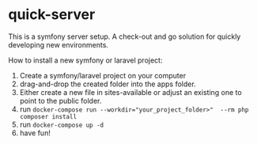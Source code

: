 # quick-server
This is a symfony server setup. A check-out and go solution for quickly developing new environments.

How to install a new symfony or laravel project:
1) Create a symfony/laravel project on your computer
2) drag-and-drop the created folder into the apps folder.
3) Either create a new file in sites-available or adjust an existing one to point to the public folder.
4) run `docker-compose run --workdir="your_project_folder>"  --rm php composer install`
5) run `docker-compose up -d`
6) have fun!
